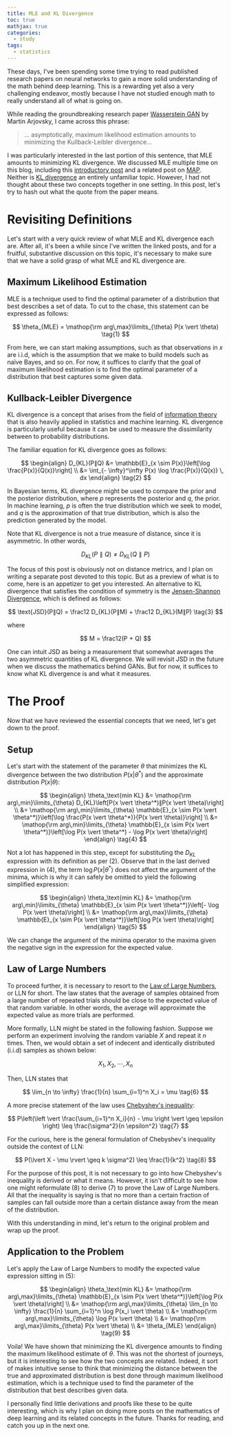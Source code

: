 ```yaml
---
title: MLE and KL Divergence
toc: true
mathjax: true
categories:
  - study
tags:
  - statistics
---
```


These days, I've been spending some time trying to read published research papers on neural networks to gain a more solid understanding of the math behind deep learning. This is a rewarding yet also a very challenging endeavor, mostly because I have not studied enough math to really understand all of what is going on. 

While reading the groundbreaking research paper [Wasserstein GAN](https://arxiv.org/abs/1701.07875) by Martin Arjovsky, I came across this phrase:

> ... asymptotically, maximum likelihood estimation amounts to minimizing the Kullback-Leibler divergence...

I was particularly interested in the last portion of this sentence, that MLE amounts to minimizing KL divergence. We discussed MLE multiple time on this blog, including this [introductory post](https://jaketae.github.io/study/likelihood/) and a related post on [MAP](https://jaketae.github.io/study/map-mle/). Neither is [KL divergence](https://jaketae.github.io/study/map-mle/) an entirely unfamiliar topic. However, I had not thought about these two concepts together in one setting. In this post, let's try to hash out what the quote from the paper means.

# Revisiting Definitions

Let's start with a very quick review of what MLE and KL divergence each are. After all, it's been a while since I've written the linked posts, and for a fruitful, substantive discussion on this topic, it's necessary to make sure that we have a solid grasp of what MLE and KL divergence are.

## Maximum Likelihood Estimation

MLE is a technique used to find the optimal parameter of a distribution that best describes a set of data. To cut to the chase, this statement can be expressed as follows:



$$
\theta_{MLE} = \mathop{\rm arg\,max}\limits_{\theta} P(x \vert \theta) \tag{1}
$$



From here, we can start making assumptions, such as that observations in $x$ are i.i.d, which is the assumption that we make to build models such as naïve Bayes, and so on. For now, it suffices to clarify that the goal of maximum likelihood estimation is to find the optimal parameter of a distribution that best captures some given data.

## Kullback-Leibler Divergence

KL divergence is a concept that arises from the field of [information theory](https://en.wikipedia.org/wiki/Information_theory) that is also heavily applied in statistics and machine learning. KL divergence is particularly useful because it can be used to measure the dissimilarity between to probability distributions. 

The familiar equation for KL divergence goes as follows:



$$
\begin{align} D_{KL}(P∥Q) &= \mathbb{E}_{x \sim P(x)}\left[\log 
\frac{P(x)}{Q(x)}\right] \\ &= \int_{- \infty}^\infty P(x)  \log 
\frac{P(x)}{Q(x)} \, dx \end{align} \tag{2}
$$



In Bayesian terms, KL divergence might be used to compare the prior and the posterior distribution, where $p$ represents the posterior and $q$, the prior. In machine learning, $p$ is often the true distribution which we seek to model, and $q$ is the approximation of that true distribution, which is also the prediction generated by the model.

Note that KL divergence is not a true measure of distance, since it is asymmetric. In other words,



$$
D_{KL}(P∥Q) \neq D_{KL}(Q∥P)
$$



The focus of this post is obviously not on distance metrics, and I plan on writing a separate post devoted to this topic. But as a preview of what is to come, here is an appetizer to get you interested. An alternative to KL divergence that satisfies the condition of symmetry is the [Jensen-Shannon Divergence](https://en.wikipedia.org/wiki/Jensen–Shannon_divergence), which is defined as follows:



$$
\text{JSD}(P∥Q) = \frac12 D_{KL}(P∥M) + \frac12 D_{KL}(M∥P) \tag{3}
$$



where



$$
M = \frac12(P + Q)
$$



One can intuit JSD as being a measurement that somewhat averages the two asymmetric quantities of KL divergence. We will revisit JSD in the future when we discuss the mathematics behind GANs. But for now, it suffices to know what KL divergence is and what it measures.

# The Proof

Now that we have reviewed the essential concepts that we need, let's get down to the proof. 

## Setup

Let's start with the statement of the parameter $\theta$ that minimizes the KL divergence between the two distribution $P(x \vert \theta^*)$ and the approximate distribution $P(x \vert \theta)$:



$$
\begin{align}
\theta_\text{min KL} &= \mathop{\rm arg\,min}\limits_{\theta} D_{KL}\left[P(x \vert \theta^*)∥P(x \vert \theta)\right] \\ &= \mathop{\rm arg\,min}\limits_{\theta} \mathbb{E}_{x \sim P(x \vert \theta^*)}\left[\log \frac{P(x \vert \theta^*)}{P(x \vert \theta)}\right] \\ &= \mathop{\rm arg\,min}\limits_{\theta} \mathbb{E}_{x \sim P(x \vert \theta^*)}\left[\log P(x \vert \theta^*) - \log P(x \vert \theta)\right]
\end{align} \tag{4}
$$



Not a lot has happened in this step, except for substituting the $D_{KL}$ expression with its definition as per (2). Observe that in the last derived expression in (4), the term $\log P(x \vert \theta^*)$ does not affect the argument of the minima, which is why it can safely be omitted to yield the following simplified expression:



$$
\begin{align}
\theta_\text{min KL} &= \mathop{\rm arg\,min}\limits_{\theta} \mathbb{E}_{x \sim P(x \vert \theta^*)}\left[- \log P(x \vert \theta)\right] \\ &= \mathop{\rm arg\,max}\limits_{\theta} \mathbb{E}_{x \sim P(x \vert \theta^*)}\left[\log P(x \vert \theta)\right]
\end{align} \tag{5}
$$


We can change the argument of the minima operator to the maxima given the negative sign in the expression for the expected value. 

## Law of Large Numbers

To proceed further, it is necessary to resort to the [Law of Large Numbers](https://en.wikipedia.org/wiki/Law_of_large_numbers), or LLN for short. The law states that the average of samples obtained from a large number of repeated trials should be close to the expected value of that random variable. In other words, the average will approximate the expected value as more trials are performed.  

More formally, LLN might be stated in the following fashion. Suppose we perform an experiment involving the random variable $X$ and repeat it $n$ times. Then, we would obtain a set of indecent and identically distributed (i.i.d) samples as shown below:



$$
X_1, X_2, \cdots , X_n
$$



Then, LLN states that



$$
\lim_{n \to \infty} \frac{1}{n} \sum_{i=1}^n X_i = \mu \tag{6}
$$



A more precise statement of the law uses [Chebyshev's inequality](https://en.wikipedia.org/wiki/Chebyshev%27s_inequality):



$$
P\left(\left \vert \frac{\sum_{i=1}^n X_i}{n} - \mu \right \vert \geq \epsilon \right) \leq \frac{\sigma^2}{n \epsilon^2} \tag{7}
$$



For the curious, here is the general formulation of Chebyshev's inequality outside the context of LLN:



$$
P(\lvert X - \mu \rvert \geq k \sigma^2) \leq \frac{1}{k^2} \tag{8}
$$



For the purpose of this post, it is not necessary to go into how Chebyshev's inequality is derived or what it means. However, it isn't difficult to see how one might reformulate (8) to derive (7) to prove the Law of Large Numbers. All that the inequality is saying is that no more than a certain fraction of samples can fall outside more than a certain distance away from the mean of the distribution. 

With this understanding in mind, let's return to the original problem and wrap up the proof.

## Application to the Problem

Let's apply the Law of Large Numbers to modify the expected value expression sitting in (5):



$$
\begin{align}
\theta_\text{min KL} &= \mathop{\rm arg\,max}\limits_{\theta} \mathbb{E}_{x \sim P(x \vert \theta^*)}\left[\log P(x \vert \theta)\right] \\ &= \mathop{\rm arg\,max}\limits_{\theta} \lim_{n \to \infty} \frac{1}{n} \sum_{i=1}^n \log P(x_i \vert \theta) \\ &= \mathop{\rm arg\,max}\limits_{\theta} \log P(x \vert \theta) \\ &= \mathop{\rm arg\,max}\limits_{\theta} P(x \vert \theta) \\ &= \theta_{MLE}
\end{align} \tag{9}
$$



Voila! We have shown that minimizing the KL divergence amounts to finding the maximum likelihood estimate of $\theta$. This was not the shortest of journeys, but it is interesting to see how the two concepts are related. Indeed, it sort of makes intuitive sense to think that minimizing the distance between the true and approximated distribution is best done through maximum likelihood estimation, which is a technique used to find the parameter of the distribution that best describes given data.

I personally find little derivations and proofs like these to be quite interesting, which is why I plan on doing more posts on the mathematics of deep learning and its related concepts in the future. Thanks for reading, and catch you up in the next one.
